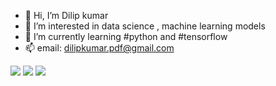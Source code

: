 - 👋 Hi, I’m Dilip kumar
- 👀 I’m interested in data science , machine learning models
- 🌱 I’m currently learning #python and #tensorflow
- 📫 email: dilipkumar.pdf@gmail.com

<img src="https://github-readme-stats.vercel.app/api/pin/?username=Dilip_kumar-P&repo=python&theme=vision-friendly-dark"/>
<img src="https://github-readme-stats.vercel.app/api?username=Dilip_kumar&show_icons=true&theme=vision-friendly-dark"/>
<img src="https://github-readme-stats.vercel.app.api/top-langs?username=Dilip_kumar&layout=compact&theme=vision-friendly-dark"/?
<img src="https://github-readme-streak-stats.herokuapp.com/?user= Dilip_kumar&theme=vision-friendly-dark"/>
